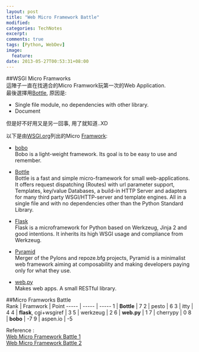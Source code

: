 ```yaml
---
layout: post
title: "Web Micro Framework Battle"
modified:
categories: TechNotes
excerpt:  
comments: true
tags: [Python, WebDev]
image:
  feature:
date: 2013-05-27T00:53:31+08:00
---
```


##WSGI Micro Framworks  
這陣子一直在找適合的Micro Framwork玩第一次的Web Application.  
最後選擇用[Bottle][], 原因是:  

* Single file module, no dependencies with other library.  
* Document  

但是好不好用又是另一回事, 用了就知道..XD  

以下是由[WSGI.org][]列出的Micro [Framwork][]:  

* [bobo][]  
    Bobo is a light-weight framework. Its goal is to be easy to use and remember.

* [Bottle][]  
    Bottle is a fast and simple micro-framework for small web-applications. It offers request dispatching (Routes) with url parameter support, Templates, key/value Databases, a build-in HTTP Server and adapters for many third party WSGI/HTTP-server and template engines. All in a single file and with no dependencies other than the Python Standard Library.

* [Flask][]  
    Flask is a microframework for Python based on Werkzeug, Jinja 2 and good intentions.
    It inherits its high WSGI usage and compliance from Werkzeug.

* [Pyramid][]  
    Merger of the Pylons and repoze.bfg projects, Pyramid is a minimalist web framework aiming at composability and making developers paying only for what they use.
    
* [web.py][]  
    Makes web apps. A small RESTful library.  

##Micro Framworks Battle  
Rank | Framwork | Point 
----- | ----- | ----- 
1 |  **Bottle** | 7 
2 |  pesto  |  6 
3 |  itty   |  4 
4 |  **flask**, cgi+wsgiref | 3 
5 |  werkzeug    | 2 
6 |  **web.py**  | 1 
7 |  cherrypy    | 0 
8 |  **bobo**    | -7 
9 |  aspen.io    | -5 

Reference :   
[Web Micro Framework Battle 1](http://www.slideshare.net/r1chardj0n3s/web-microframework-battle)  
[Web Micro Framework Battle 2](https://pydanny-event-notes.readthedocs.org/en/latest/PyconAU2011/web_micro_framework_battle.html)  

[WSGI.org]: http://wsgi.readthedocs.org/en/latest/index.html  
[Framwork]: http://wsgi.readthedocs.org/en/latest/frameworks.html  
[bobo]: http://bobo.digicool.com/  
[Bottle]: http://bottle.paws.de/  
[Flask]: http://flask.pocoo.org/  
[Pyramid]: https://www.pylonsproject.org/projects/pyramid/about  
[web.py]: http://webpy.org/  



